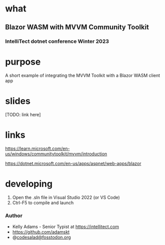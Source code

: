 # what

## Blazor WASM with MVVM Community Toolkit

### IntelliTect dotnet conference Winter 2023

# purpose

A short example of integrating the MVVM Toolkit with a Blazor WASM client app

# slides

[TODO: link here]

# links

https://learn.microsoft.com/en-us/windows/communitytoolkit/mvvm/introduction

https://dotnet.microsoft.com/en-us/apps/aspnet/web-apps/blazor

# developing

1. Open the .sln file in Visual Studio 2022 (or VS Code)
2. Ctrl-F5 to compile and launch

### Author
- Kelly Adams - Senior Typist at https://intellitect.com
- https://github.com/adamskt
- @codesalad@fosstodon.org

